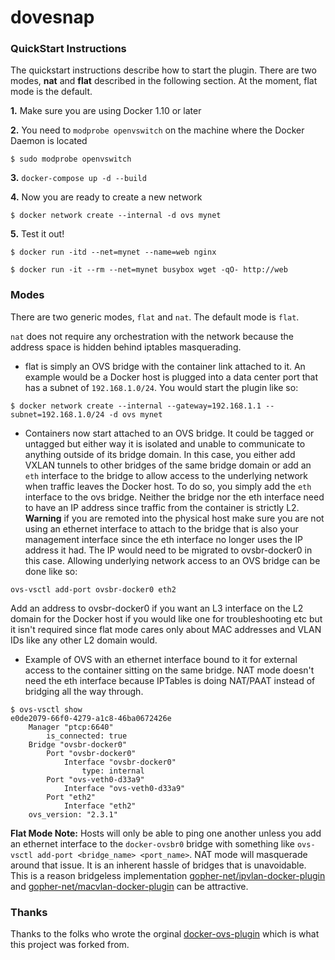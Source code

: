 dovesnap
=================

### QuickStart Instructions

The quickstart instructions describe how to start the plugin. There are two modes, **nat** and **flat** described in the following section. At the moment, flat mode is the default.

**1.** Make sure you are using Docker 1.10 or later

**2.** You need to `modprobe openvswitch` on the machine where the Docker Daemon is located

```
$ sudo modprobe openvswitch
```

**3.** `docker-compose up -d --build`

**4.** Now you are ready to create a new network

```
$ docker network create --internal -d ovs mynet
```

**5.** Test it out!

```
$ docker run -itd --net=mynet --name=web nginx

$ docker run -it --rm --net=mynet busybox wget -qO- http://web
```

### Modes

There are two generic modes, `flat` and `nat`. The default mode is `flat`.

`nat` does not require any orchestration with the network because the address space is hidden behind iptables masquerading.

- flat is simply an OVS bridge with the container link attached to it. An example would be a Docker host is plugged into a data center port that has a subnet of `192.168.1.0/24`. You would start the plugin like so:

```
$ docker network create --internal --gateway=192.168.1.1 --subnet=192.168.1.0/24 -d ovs mynet
```

- Containers now start attached to an OVS bridge. It could be tagged or untagged but either way it is isolated and unable to communicate to anything outside of its bridge domain. In this case, you either add VXLAN tunnels to other bridges of the same bridge domain or add an `eth` interface to the bridge to allow access to the underlying network when traffic leaves the Docker host. To do so, you simply add the `eth` interface to the ovs bridge. Neither the bridge nor the eth interface need to have an IP address since traffic from the container is strictly L2. **Warning** if you are remoted into the physical host make sure you are not using an ethernet interface to attach to the bridge that is also your management interface since the eth interface no longer uses the IP address it had. The IP would need to be migrated to ovsbr-docker0 in this case. Allowing underlying network access to an OVS bridge can be done like so:

```
ovs-vsctl add-port ovsbr-docker0 eth2

```

Add an address to ovsbr-docker0 if you want an L3 interface on the L2 domain for the Docker host if you would like one for troubleshooting etc but it isn't required since flat mode cares only about MAC addresses and VLAN IDs like any other L2 domain would.

- Example of OVS with an ethernet interface bound to it for external access to the container sitting on the same bridge. NAT mode doesn't need the eth interface because IPTables is doing NAT/PAAT instead of bridging all the way through.


```
$ ovs-vsctl show
e0de2079-66f0-4279-a1c8-46ba0672426e
    Manager "ptcp:6640"
        is_connected: true
    Bridge "ovsbr-docker0"
        Port "ovsbr-docker0"
            Interface "ovsbr-docker0"
                type: internal
        Port "ovs-veth0-d33a9"
            Interface "ovs-veth0-d33a9"
        Port "eth2"
            Interface "eth2"
    ovs_version: "2.3.1"
```

**Flat Mode Note:** Hosts will only be able to ping one another unless you add an ethernet interface to the `docker-ovsbr0` bridge with something like `ovs-vsctl add-port <bridge_name> <port_name>`. NAT mode will masquerade around that issue. It is an inherent hassle of bridges that is unavoidable. This is a reason bridgeless implementation [gopher-net/ipvlan-docker-plugin](https://github.com/gopher-net/ipvlan-docker-plugin) and [gopher-net/macvlan-docker-plugin](https://github.com/gopher-net/macvlan-docker-plugin) can be attractive.

### Thanks

Thanks to the folks who wrote the orginal [docker-ovs-plugin](https://github.com/gopher-net/docker-ovs-plugin) which is what this project was forked from.

